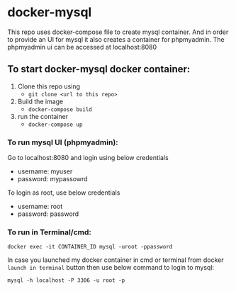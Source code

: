 # docker-mysql

This repo uses docker-compose file to create mysql container.
And in order to provide an UI for mysql it also creates a container for phpmyadmin.
The phpmyadmin ui can be accessed at localhost:8080 

## To start docker-mysql docker container:
1. Clone this repo using 
   - ```git clone <url to this repo>```
2. Build the image 
   - ```docker-compose build```
3. run the container 
   - ```docker-compose up```


### To run mysql UI (phpmyadmin):
Go to localhost:8080 and login using below credentials
- username: myuser
- password: mypassowrd

To login as root, use below credentials
- username: root
- password: password


### To run in Terminal/cmd:

```docker exec -it CONTAINER_ID mysql -uroot -ppassword```

In case you launched my docker container in cmd or terminal from docker `launch in terminal` button then 
use below command to login to mysql: 

```mysql -h localhost -P 3306 -u root -p```


